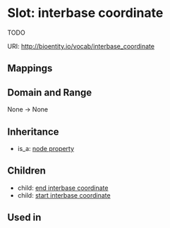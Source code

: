 # Slot: interbase coordinate


TODO

URI: http://bioentity.io/vocab/interbase_coordinate
## Mappings

## Domain and Range

None -> None
## Inheritance

 *  is_a: [node property](node_property.md)
## Children

 *  child: [end interbase coordinate](end_interbase_coordinate.md)
 *  child: [start interbase coordinate](start_interbase_coordinate.md)
## Used in

